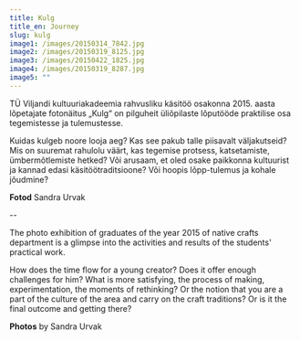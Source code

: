 ```yaml
---
title: Kulg
title_en: Journey
slug: kulg
image1: /images/20150314_7842.jpg
image2: /images/20150319_8125.jpg
image3: /images/20150422_1825.jpg
image4: /images/20150319_8287.jpg
image5: ""
---
```


TÜ Viljandi kultuuriakadeemia rahvusliku käsitöö osakonna 2015. aasta lõpetajate fotonäitus „Kulg“ on pilguheit üliõpilaste lõputööde praktilise osa tegemistesse ja tulemustesse.

Kuidas kulgeb noore looja aeg? Kas see pakub talle piisavalt väljakutseid? Mis on suuremat rahulolu väärt, kas tegemise protsess, katsetamiste, ümbermõtlemiste hetked? Või arusaam, et oled osake paikkonna kultuurist ja kannad edasi käsitöötraditsioone? Või hoopis lõpp-tulemus ja kohale jõudmine?

**Fotod** Sandra Urvak

--

The photo exhibition of graduates of the year 2015 of native crafts department is a glimpse into the activities and results of the students' practical work.

How does the time flow for a young creator? Does it offer enough challenges for him? What is more satisfying, the process of making, experimentation, the moments of rethinking? Or the notion that you are a part of the culture of the area and carry on the craft traditions? Or is it the final outcome and getting there?

**Photos** by Sandra Urvak
